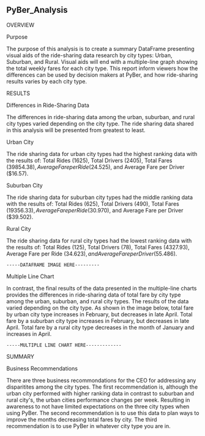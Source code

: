 ## PyBer_Analysis

OVERVIEW

Purpose

The purpose of this analysis is to create a summary DataFrame presenting visual aids of the ride-sharing data research by city types: Urban, Suburban, and Rural. 
Visual aids will end with a multiple-line graph showing the total weekly fares for each city type. This report inform viewers how the differences can be used by decision makers at PyBer, and how ride-sharing results varies by each city type.

RESULTS

Differences in Ride-Sharing Data

The differences in ride-sharing data among the urban, suburban, and rural city types varied depending on the city type. The ride sharing data shared in this analysis will be presented from greatest to least. 

Urban City

The ride sharing data for urban city types had the highest ranking data with the results of: Total Rides (1625), Total Drivers (2405), Total Fares ($39854.38), Average Fare per Ride ($24.525), and Average Fare per Driver ($16.57). 
	
Suburban City

The ride sharing data for suburban city types had the middle ranking data with the results of: Total Rides (625), Total Drivers (490), Total Fares ($19356.33), Average Fare per Ride ($30.970), and Average Fare per Driver ($39.502). 

Rural City

The ride sharing data for rural city types had the lowest ranking data with the results of: Total Rides (125), Total Drivers (78), Total Fares (4327.93), Average Fare per Ride ($34.623), and Average Fare per Driver ($55.486). 

	-----DATAFRAME IMAGE HERE---------

Multiple Line Chart

In contrast, the final results of the data presented in the multiple-line charts provides the differences in ride-sharing data of total fare by city type among the urban, suburban, and rural city types. The results of the data varied depending on the city type. As shown in the image below, total fare by urban city type increases in February, 
but decreases in late April. Total fare by a suburban city type increases in February, but decreases in late April. Total fare by a rural city type decreases in the month of January and increases in April.

	-----MULTIPLE LINE CHART HERE-------------


SUMMARY

Business Recommendations

There are three business recommondations for the CEO for addressing any disparitites among the city types. The first recommendation is, although the urban city performed with higher ranking data in contrast to suburban and rural city's, the urban cities performance changes per week. Resulting in awareness to not have limited expectations on the three city types when using PyBer. The second recommendation is to use this data to plan ways to improve the months decreasing total fares by city. The third recommendation is to use PyBer in whatever city type you are in.
